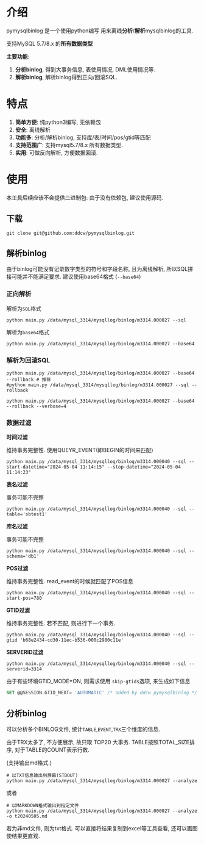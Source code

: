 # 介绍
pymysqlbinlog 是一个使用python编写 用来离线**分析**/**解析**mysqlbinlog的工具.

支持MySQL 5.7/8.x 的**所有数据类型**



**主要功能**: 

1. **分析binlog**, 得到大事务信息, 表使用情况, DML使用情况等.
2. **解析binlog**, 解析binlog得到正向/回滚SQL.





# 特点

1. **简单方便**: 纯python3编写, 无依赖包
2. **安全**: 离线解析
3. **功能多**: 分析/解析binlog, 支持库/表/时间/pos/gtid等匹配
4. **支持范围广**: 支持mysql5.7/8.x 所有数据类型.
5. **实用**: 可做反向解析, 方便数据回滚.





# 使用

~~本工具后续应该不会提供二进制包.~~ 由于没有依赖包, 建议使用源码. 

## 下载

```shell
git clone git@github.com:ddcw/pymysqlbinlog.git
```



## 解析binlog

由于binlog可能没有记录数字类型的符号和字段名称, 且为离线解析, 所以SQL拼接可能并不能满足要求. 建议使用base64格式 (`--base64`)



### 正向解析

解析为`SQL`格式

```shell
python main.py /data/mysql_3314/mysqllog/binlog/m3314.000027 --sql
```

解析为`base64`格式

```shell
python main.py /data/mysql_3314/mysqllog/binlog/m3314.000027 --base64
```



### 解析为回滚SQL

```shell
python main.py /data/mysql_3314/mysqllog/binlog/m3314.000027 --base64 --rollback # 推荐
#python main.py /data/mysql_3314/mysqllog/binlog/m3314.000027 --sql --rollback 
```

```shell
python main.py /data/mysql_3314/mysqllog/binlog/m3314.000027 --base64 --rollback --verbose=4
```



### 数据过滤

**时间过滤**

维持事务完整性. 使用QUEYR_EVENT(即BEGIN的时间来匹配)

```shell
python main.py /data/mysql_3314/mysqllog/binlog/m3314.000040 --sql --start-datetime="2024-05-04 11:14:15" --stop-datetime="2024-05-04 11:14:23" 
```

**表名过滤**

事务可能不完整

```shell
python main.py /data/mysql_3314/mysqllog/binlog/m3314.000040 --sql --table='sbtest1'
```

**库名过滤**

事务可能不完整

```shell
python main.py /data/mysql_3314/mysqllog/binlog/m3314.000040 --sql --schema='db1'
```

**POS过滤**

维持事务完整性.  read_event的时候就匹配了POS信息

```shell
python main.py /data/mysql_3314/mysqllog/binlog/m3314.000040 --sql --start-pos=780
```

**GTID过滤**

维持事务完整性. 若不匹配, 则进行下一个事务.

```shell
python main.py /data/mysql_3314/mysqllog/binlog/m3314.000040 --sql --gtid 'b68e2434-cd30-11ec-b536-000c2980c11e'
```

**SERVERID过滤**

```shell
python main.py /data/mysql_3314/mysqllog/binlog/m3314.000040 --sql --serverid=3314
```



由于有些环境GTID_MODE=ON, 则需求使用 `skip-gtids`选项, 来生成如下信息

```sql
SET @@SESSION.GTID_NEXT= 'AUTOMATIC' /* added by ddcw pymysqlbinlog */ /*!*/;
```





## 分析binlog

可以分析多个BINLOG文件, 统计`TABLE`,`EVENT`,`TRX`三个维度的信息. 

由于TRX太多了, 不方便展示, 故只取 TOP20 大事务.  TABLE按照TOTAL_SIZE排序, 对于TABLE的COUNT表示行数.

(支持输出md格式.)

```shell
# 以TXT信息输出到屏幕(STDOUT)
python main.py /data/mysql_3314/mysqllog/binlog/m3314.000027 --analyze
```

或者

```shell
# 以MARKDOWN格式输出到指定文件
python main.py /data/mysql_3314/mysqllog/binlog/m3314.000027 --analyze -o t20240505.md
```

若为非md文件, 则为txt格式. 可以直接将结果复制到excel等工具查看, 还可以画图使结果更直观.

